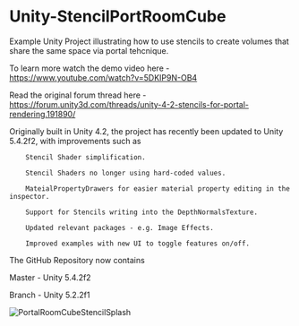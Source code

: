 # Unity-StencilPortRoomCube
Example Unity Project illustrating how to use stencils to create volumes that share the same space via portal tehcnique.

To learn more watch the demo video here - https://www.youtube.com/watch?v=5DKIP9N-OB4

Read the original forum thread here - https://forum.unity3d.com/threads/unity-4-2-stencils-for-portal-rendering.191890/

Originally built in Unity 4.2, the project has recently been updated to Unity 5.4.2f2, with improvements such as

        Stencil Shader simplification.
  
        Stencil Shaders no longer using hard-coded values.
  
        MateialPropertyDrawers for easier material property editing in the inspector.
  
        Support for Stencils writing into the DepthNormalsTexture.
  
        Updated relevant packages - e.g. Image Effects.
  
        Improved examples with new UI to toggle features on/off.
  
  
The GitHub Repository now contains

Master - Unity 5.4.2f2

Branch - Unity 5.2.2f1

![PortalRoomCubeStencilSplash](https://raw.githubusercontent.com/noisecrime/Unity-StencilPortRoomCube/master/readmesplash.jpg)
